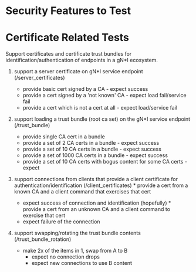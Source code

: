 # Security Features to Test

# Certificate Related Tests

Support certificates and certificate trust bundles for identification/authentication
of endpoints in a gN\*I ecosystem.

  1) support a server certificate on gN\*I service endpoint (/server_certificates)
     * provide basic cert signed by a CA - expect success
     * provide a cert signed by a 'not known' CA - expect load fail/service fail
     * provide a cert which is not a cert at all - expect load/service fail

  2) support loading a trust bundle (root ca set) on the gN\*I service endpoint (/trust_bundle)
     * provide single CA cert in a bundle
     * provide a set of 2 CA certs in a bundle - expect success
     * provide a set of 10 CA certs in a bundle - expect success
     * provide a set of 1000 CA certs in a bundle - expect success
     * provide a set of 10 CA certs with bogus content for some CA certs - expect <decide>

  3) support connections from clients that provide a client certificate for
       authentication/identification (/client_certificates)
    * provide a cert from a known CA and a client command that exercises that cert
        - expect success of connection and identification (hopefully)
    * provide a cert from an unknown CA and a client command to exercise that cert
        - expect failure of the connection


  4) support swapping/rotating the trust bundle contents (/trust_bundle_rotation)
     * make 2x of the items in 1, swap from A to B
       - expect no connection drops
       - expect new connections to use B content
